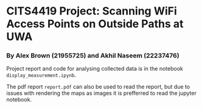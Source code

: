 # CITS4419 Project: Scanning WiFi Access Points on Outside Paths at UWA
### By Alex Brown (21955725) and Akhil Naseem (22237476)

Project report and code for analysing collected data is in the notebook
`display_measurement.ipynb`.

The pdf report `report.pdf` can also be used to read the report, but due to
issues with rendering the maps as images it is prefferred to read the jupyter
notebook.
